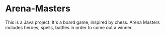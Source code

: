 # Arena-Masters
This is a Java project. It's a board game, inspired by chess. Arena Masters includes heroes, spells, battles in order to come out a winner.
